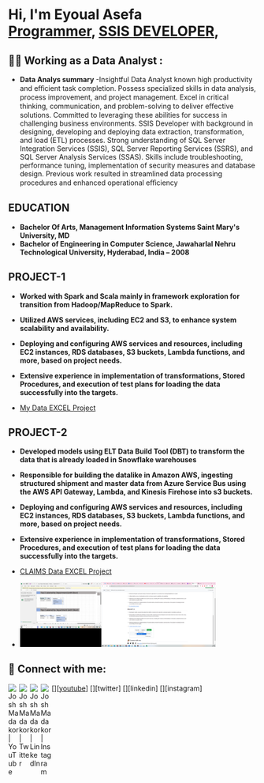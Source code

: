 
<h1>Hi, I'm Eyoual Asefa <br/><a href="https://github.com/joshmadakor1">Programmer</a>, <a href="https://www.linkedin.com/in/EyoualAsefa/">SSIS DEVELOPER</a>, 


<h2>👨‍💻 Working as a Data Analyst :</h2>

- <b>Data Analys summary</b>
  -Insightful Data Analyst known high productivity and eﬀicient task completion. Possess 
specialized skills in data analysis, process improvement, and project management. Excel in 
critical thinking, communication, and problem-solving to deliver eﬀective solutions. 
Committed to leveraging these abilities for success in challenging business environments. 
SSIS Developer with background in designing, developing and deploying data extraction, 
transformation, and load (ETL) processes. Strong understanding of SQL Server Integration 
Services (SSIS), SQL Server Reporting Services (SSRS), and SQL Server Analysis Services (SSAS). 
Skills include troubleshooting, performance tuning, implementation of security measures and 
database design. Previous work resulted in streamlined data processing procedures and 
enhanced operational eﬀiciency
<h2>EDUCATION</h2>

- <b>Bachelor Of Arts, Management Information Systems
Saint Mary's University, MD</b>
- <b>Bachelor of Engineering in Computer Science, Jawaharlal Nehru Technological University, Hyderabad, India – 2008</b>

<h2>PROJECT-1</h2>

- <b>Worked with Spark and Scala mainly in framework exploration for transition from Hadoop/MapReduce to Spark.</b>
- <b>Utilized AWS services, including EC2 and S3, to enhance system scalability and availability. </b>

- <b>Deploying and configuring AWS services and resources, including EC2 instances, RDS databases, S3 buckets, Lambda functions, and more, based on project needs.</b>

- <b>Extensive experience in implementation of transformations, Stored Procedures, and execution of test plans for loading the data successfully into the targets.</b>
  
  
- [My Data EXCEL Project](https://github.com/sukumar8455/Project_1/tree/main)

<h2>PROJECT-2</h2>

- <b>Developed models using ELT Data Build Tool (DBT) to transform the data that is already loaded in Snowflake warehouses</b>
- <b>Responsible for building the datalike in Amazon AWS, ingesting structured shipment and master data from Azure Service Bus using the AWS API Gateway, Lambda, and Kinesis Firehose into s3 buckets.</b>

- <b>Deploying and configuring AWS services and resources, including EC2 instances, RDS databases, S3 buckets, Lambda functions, and more, based on project needs.</b>

- <b>Extensive experience in implementation of transformations, Stored Procedures, and execution of test plans for loading the data successfully into the targets.</b>
    
- [CLAIMS Data EXCEL Project](https://github.com/sukumar8455/project_2)

- <kbd><img width="397" alt="image" src="https://github.com/sukumar8455/project_2/blob/main/Excel_png.png"></kbd>


<h2> 🤳 Connect with me:</h2>

[<img align="left" alt="JoshMadakor | YouTube" width="22px" src="https://cdn.jsdelivr.net/npm/simple-icons@v3/icons/youtube.svg" />][[youtube](https://www.youtube.com/watch?v=0FH8JSTl71I)]
[<img align="left" alt="JoshMadakor | Twitter" width="22px" src="https://cdn.jsdelivr.net/npm/simple-icons@v3/icons/twitter.svg" />][twitter]
[<img align="left" alt="JoshMadakor | LinkedIn" width="22px" src="https://cdn.jsdelivr.net/npm/simple-icons@v3/icons/linkedin.svg" />][linkedin]
[<img align="left" alt="JoshMadakor | Instagram" width="22px" src="https://cdn.jsdelivr.net/npm/simple-icons@v3/icons/instagram.svg" />][instagram]

